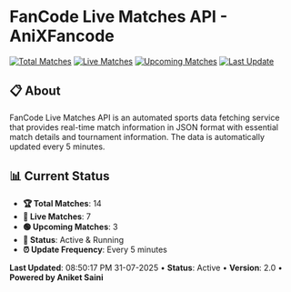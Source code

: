 # FanCode Live Matches API - AniXFancode

[![Total Matches](https://img.shields.io/badge/Total%20Matches-14-blue)](https://github.com/AniketSainiOp/AniXFancode)
[![Live Matches](https://img.shields.io/badge/Live%20Matches-7-red)](https://github.com/AniketSainiOp/AniXFancode)
[![Upcoming Matches](https://img.shields.io/badge/Upcoming%20Matches-3-green)](https://github.com/AniketSainiOp/AniXFancode)
[![Last Update](https://img.shields.io/badge/Last%20Update-08%3A50%3A17%20PM%2031-07-2025-orange)](https://github.com/AniketSainiOp/AniXFancode)

## 📋 About

FanCode Live Matches API is an automated sports data fetching service that provides real-time match information in JSON format with essential match details and tournament information. The data is automatically updated every 5 minutes.

## 📊 Current Status

- **🏆 Total Matches**: 14
- **🔴 Live Matches**: 7
- **🟢 Upcoming Matches**: 3
- **📡 Status**: Active & Running
- **⏰ Update Frequency**: Every 5 minutes

**Last Updated**: 08:50:17 PM 31-07-2025 • **Status**: Active • **Version**: 2.0 • **Powered by Aniket Saini**
